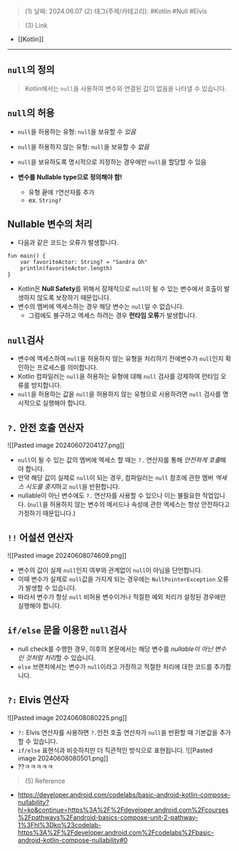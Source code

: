 >(1) 날짜: 2024.06.07
>(2) 태그(주제/카테고리): #Kotlin #Null #Elvis

>(3) Link
- [[Kotlin]]
---

## `null`의 정의
> Kotlin에서는 `null`을 사용하여 변수와 연결된 값이 없음을 나타낼 수 있습니다.


## `null`의 허용
- `null`을 허용하는 유형: `null`을 보유할 수 *있음*
- `null`을 허용하지 않는 유형: `null`을 보유할 수 *없음*

- `null`을 보유하도록 명시적으로 지정하는 경우에만 `null`을 할당할 수 있음
- **변수를 Nullable type으로 정의해야 함!**
	- 유형 끝에 `?`연산자를 추가
	- ex. `String?`


## Nullable 변수의 처리
- 다음과 같은 코드는 오류가 발생합니다.
```
fun main() {
    var favoriteActor: String? = "Sandra Oh"
    println(favoriteActor.length)
}
```
- Kotlin은 **Null Safety**를 위해서 잠재적으로 `null`이 될 수 있는 변수에서 호출이 발생하지 않도록 보장하기 때문입니다.
- 변수의 멤버에 엑세스하는 경우 해당 변수는 `null`일 수 없습니다.
	- 그럼에도 불구하고 엑세스 하려는 경우 **런타임 오류**가 발생합니다.

## `null`검사
-  변수에 엑세스하여 `null`을 허용하지 않는 유형을 처리하기 전에변수가 `null`인지 확인하는 프로세스를 의미합니다.
- Kotlin 컴파일러는 `null`을 허용하는 유형에 대해 `null` 검사를 강제하여 런타임 오류를 방지합니다.
- `null`을 허용하는 값을 `null`을 허용하지 않는 유형으로 사용하려면 `null` 검사를 명시적으로 실행해야 합니다.


## `?.` 안전 호출 연산자
![[Pasted image 20240607204127.png]]
- `null`이 될 수 있는 값의 멤버에 엑세스 할 때는 `?.` 연산자를 통해 *안전하게 호출*해야 합니다.
- 만약 해당 값이 실제로 `null`이 되는 경우, 컴파일러는 `null` 참조에 관한 멤버 *엑세스 시도를 중지*하고 `null`을 반환합니다.
- nullable이 아닌 변수에도 `?.` 연산자를 사용할 수 있으나 이는 불필요한 작업입니다. (`null`을 허용하지 않는 변수의 메서드나 속성에 관한 엑세스는 항상 안전하다고 가정하기 때문입니다.)


## `!!` 어설션 연산자
![[Pasted image 20240608074609.png]]
- 변수의 값이 실제 `null`인지 여부와 관계없이 `null`이 아님을 단언합니다.
- 이때 변수가 실제로 `null`값을 가지게 되는 경우에는 `NullPointerException` 오류가 발생할 수 있습니다.
- 따라서 변수가 항상 `null` 비허용 변수이거나 적절한 예외 처리가 설정된 경우에만 실행해야 합니다.


## `if/else` 문을 이용한 `null`검사
- null check를 수행한 경우, 이후의 본문에서는 해당 변수를 *nullable이 아닌 변수인 것처럼 처리*할 수 있습니다.
- `else` 브랜치에서는 변수가 `null`이라고 가정하고 적절한 처리에 대한 코드를 추가합니다.


## `?:` Elvis 연산자
![[Pasted image 20240608080225.png]]
- `?:` Elvis 연산자를 사용하면 `?.`안전 호출 연산자가 `null`을 반환할 때 기본값을 추가할 수 있습니다.
- `if/else` 표현식과 비슷하지만 더 직관적인 방식으로 표현됩니다.
![[Pasted image 20240608080501.png]]
- ??ㅋㅋㅋㅋㅋ

>(5) Reference
- https://developer.android.com/codelabs/basic-android-kotlin-compose-nullability?hl=ko&continue=https%3A%2F%2Fdeveloper.android.com%2Fcourses%2Fpathways%2Fandroid-basics-compose-unit-2-pathway-1%3Fhl%3Dko%23codelab-https%3A%2F%2Fdeveloper.android.com%2Fcodelabs%2Fbasic-android-kotlin-compose-nullability#0